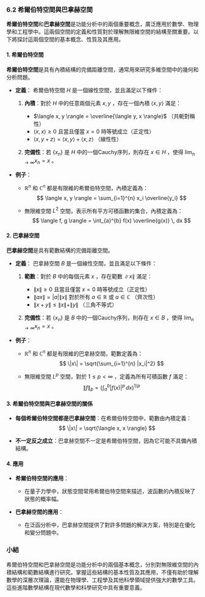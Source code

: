 ### 6.2 希爾伯特空間與巴拿赫空間

**希爾伯特空間**和**巴拿赫空間**是功能分析中的兩個重要概念，廣泛應用於數學、物理學和工程學中。這兩個空間的定義和性質對於理解無限維空間的結構至關重要。以下將探討這兩個空間的基本概念、性質及其應用。

#### 1. 希爾伯特空間

**希爾伯特空間**是具有內積結構的完備距離空間，通常用來研究多維空間中的幾何和分析問題。

- **定義**：
  希爾伯特空間  $H$  是一個線性空間，並且滿足以下條件：
  1. **內積**：對於  $H$  中的任意兩個元素  $x, y$ ，存在一個內積  $\langle x, y \rangle$  滿足：
     -  $\langle x, y \rangle = \overline{\langle y, x \rangle}$ （共軛對稱性）
     -  $\langle x, x \rangle \geq 0$  且當且僅當  $x = 0$  時等號成立（正定性）
     -  $\langle x, y + z \rangle = \langle x, y \rangle + \langle x, z \rangle$ （線性性）
  
  2. **完備性**：若  $\{ x_n \}$  是  $H$  中的一個Cauchy序列，則存在  $x \in H$ ，使得  $\lim_{n \to \infty} x_n = x$ 。

- **例子**：
  -  $\mathbb{R}^n$  和  $\mathbb{C}^n$  都是有限維的希爾伯特空間，內積定義為：
  $$
  \langle x, y \rangle = \sum_{i=1}^{n} x_i \overline{y_i}
  $$

  - 無限維空間  $L^2$  空間，表示所有平方可積函數的集合，內積定義為：
  $$
  \langle f, g \rangle = \int_{a}^{b} f(x) \overline{g(x)} \, dx
  $$

#### 2. 巴拿赫空間

**巴拿赫空間**是具有範數結構的完備距離空間。

- **定義**：
  巴拿赫空間  $B$  是一個線性空間，並且滿足以下條件：
  1. **範數**：對於  $B$  中的每個元素  $x$ ，存在範數  $\|x\|$  滿足：
     -  $\|x\| \geq 0$  且當且僅當  $x = 0$  時等號成立（正定性）
     -  $\|ax\| = |a| \|x\|$  對於所有  $a \in \mathbb{R}$  或  $a \in \mathbb{C}$ （齊次性）
     -  $\|x + y\| \leq \|x\| + \|y\|$ （三角不等式）
  
  2. **完備性**：若  $\{ x_n \}$  是  $B$  中的一個Cauchy序列，則存在  $x \in B$ ，使得  $\lim_{n \to \infty} x_n = x$ 。

- **例子**：
  -  $\mathbb{R}^n$  和  $\mathbb{C}^n$  都是有限維的巴拿赫空間，範數定義為：
  $$
  \|x\| = \sqrt{\sum_{i=1}^{n} |x_i|^2}
  $$

  - 無限維空間  $L^p$  空間，對於  $1 \leq p < \infty$ ，定義為所有可積函數  $f$  滿足：
  $$
  \|f\|_p = \left( \int_{a}^{b} |f(x)|^p \, dx \right)^{1/p}
  $$

#### 3. 希爾伯特空間與巴拿赫空間的關係

- **每個希爾伯特空間都是巴拿赫空間**：在希爾伯特空間中，範數由內積定義：
  $$
  \|x\| = \sqrt{\langle x, x \rangle}
  $$

- **不一定反之成立**：巴拿赫空間不一定是希爾伯特空間，因為它可能不具備內積結構。

#### 4. 應用

- **希爾伯特空間的應用**：
  - 在量子力學中，狀態空間常用希爾伯特空間來描述，波函數的內積反映了狀態的概率幅。

- **巴拿赫空間的應用**：
  - 在泛函分析中，巴拿赫空間提供了對許多問題的解決方案，特別是在優化和變分問題中。

### 小結

希爾伯特空間和巴拿赫空間是功能分析中的兩個基本概念，分別對無限維空間的內積結構和範數結構進行研究。掌握這些結構的基本性質及其應用，不僅有助於理解數學的深層次理論，還能在物理學、工程學及其他科學領域提供強大的數學工具。這些進階數學結構在現代數學和科學研究中具有重要意義。